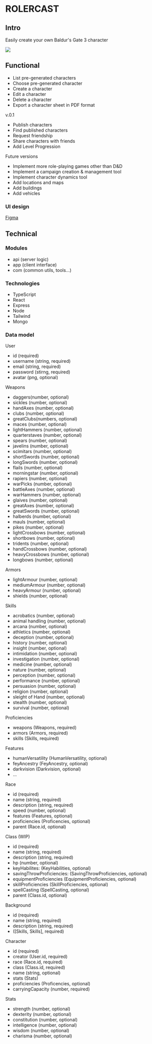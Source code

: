 # ROLERCAST

## Intro

Easily create your own Baldur's Gate 3 character

![](https://media.giphy.com/media/LmTQNn97DI0SfSu1Ws/giphy.gif?cid=790b7611v347symzgmqfnl8vzky4fqw8c6k9i5zk94sa9ad0&ep=v1_gifs_search&rid=giphy.gif&ct=g)

## Functional

- List pre-generated characters
- Choose pre-generated character
- Create a character
- Edit a character
- Delete a character
- Export a character sheet in PDF format

v.0.1
- Publish characters
- Find published characters
- Request friendship
- Share characters with friends
- Add Level Progression

Future versions
- Implement more role-playing games other than D&D
- Implement a campaign creation & management tool
- Implement character dynamics tool
- Add locations and maps
- Add buildings
- Add vehicles


### UI design

[Figma](https://www.figma.com/file/ZmMniRVfWilNewsr5R07BQ/Rolercast?type=design&node-id=0-1&mode=design&t=7S9MgdeeESf4NqfP-0)

## Technical

### Modules

- api (server logic)
- app (client interface)
- com (common utils, tools...)

### Technologies

- TypeScript
- React
- Express
- Node
- Tailwind
- Mongo

### Data model

User
- id (required)
- username (string, required)
- email (string, required)
- password (stirng, required)
- avatar (png, optional)

Weapons
- daggers(number, optional)
- sickles (number, optional)
- handAxes (number, optional)
- clubs (number, optional)
- greatClubs(numbers, optional)
- maces (number, optional)
- lightHammers (number, optional)
- quarterstaves (number, optional)
- spears (number, optional)
- javelins (number, optional)
- scimitars (number, optional)
- shortSwords (number, optional)
- longSwords (number, optional)
- flails (number, optional)
- morningstar (number, optional)
- rapiers (number, optional)
- warPicks (number, optional)
- battleAxes (number, optional)
- warHammers (number, optional)
- glaives (number, optional)
- greatAxes (number, optional)
- greatSwords (number, optional)
- halberds (number, optional)
- mauls (number, optional)
- pikes (number, optional)
- lightCrossbows (number, optional)
- shortbows (number, optional)
- tridents (number, optional)
- handCrossbows (number, optional)
- heavyCrossbows (number, optional)
- longbows (number, optional)

Armors
- lightArmour (number, optional)
- mediumArmour (number, optional)
- heavyArmour (number, optional)
- shields (number, optional)

Skills
- acrobatics (number, optional)
- animal handling (number, optional)
- arcana (number, optional)
- athletics (number, optional)
- deception (number, optional)
- history (number, optional)
- insight (number, optional)
- intimidation (number, optional)
- investigation (number, optional)
- medicine (number, optional)
- nature (number, optional)
- perception (number, optional)
- performance (number, optional)
- persuasion (number, optional)
- religion (number, optional)
- sleight of Hand (number, optional)
- stealth (number, optional)
- survival (number, optional)

Proficiencies
- weapons (Weapons, required)
- armors (Armors, required)
- skills (Skills, required)

Features
- humanVersatility (HumanVersatility, optional)
- feyAncestry (FeyAncestry, optional)
- darkvision (Darkvision, optional)
- ...

Race
- id (required)
- name (string, required)
- description (string, required)
- speed (number, optional)
- features (Features, optional)
- proficiencies (Proficencies, optional)
- parent (Race.id, optional)

Class (WIP)
- id (required)
- name (string, required)
- description (string, required)
- hp (number, optional)
- keyHabilites: (KeyHabilities, optional)
- savingThrowProficiencies: (SavingThrowProficiencies, optional)
- equipmentProficiencies (EquipmentProficiencies, optional)
- skillProficiencies (SkillProficiencies, optional)
- spellCasting (SpellCasting, optional)
- parent (Class.id, optional)

Background
- id (required)
- name (string, required)
- description (string, required)
- ([Skills, Skills], required)

Character
- id (required)
- creator (User.id, required)
- race (Race.id, required)
- class (Class.id, required)
- name (string, optional)
- stats (Stats)
- proficiencies (Proficencies, optional)
- carryingCapacity (number, required)

Stats
- strength (number, optional)
- dexterity (number, optional)
- constitution (number, optional)
- intelligence (number, optional)
- wisdom (number, optional)
- charisma (number, optional)